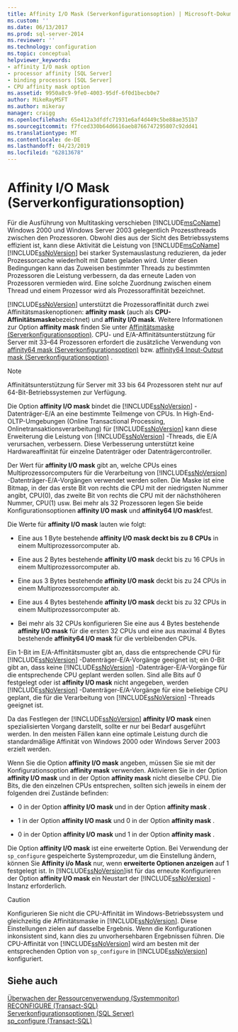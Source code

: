 ```yaml
---
title: Affinity I/O Mask (Serverkonfigurationsoption) | Microsoft-Dokumentation
ms.custom: ''
ms.date: 06/13/2017
ms.prod: sql-server-2014
ms.reviewer: ''
ms.technology: configuration
ms.topic: conceptual
helpviewer_keywords:
- affinity I/O mask option
- processor affinity [SQL Server]
- binding processors [SQL Server]
- CPU affinity mask option
ms.assetid: 9950a8c9-9fe0-4003-95df-6f0d1becb0e7
author: MikeRayMSFT
ms.author: mikeray
manager: craigg
ms.openlocfilehash: 65e412a3dfdfc71931e6af4d449c5be88ae351b7
ms.sourcegitcommit: f7fced330b64d6616aeb8766747295807c92dd41
ms.translationtype: MT
ms.contentlocale: de-DE
ms.lasthandoff: 04/23/2019
ms.locfileid: "62813678"
---
```

# <a name="affinity-input-output-mask-server-configuration-option"></a>Affinity I/O Mask (Serverkonfigurationsoption)
  Für die Ausführung von Multitasking verschieben [!INCLUDE[msCoName](../../includes/msconame-md.md)] Windows 2000 und Windows Server 2003 gelegentlich Prozessthreads zwischen den Prozessoren. Obwohl dies aus der Sicht des Betriebssystems effizient ist, kann diese Aktivität die Leistung von [!INCLUDE[msCoName](../../includes/msconame-md.md)] [!INCLUDE[ssNoVersion](../../includes/ssnoversion-md.md)] bei starker Systemauslastung reduzieren, da jeder Prozessorcache wiederholt mit Daten geladen wird. Unter diesen Bedingungen kann das Zuweisen bestimmter Threads zu bestimmten Prozessoren die Leistung verbessern, da das erneute Laden von Prozessoren vermieden wird. Eine solche Zuordnung zwischen einem Thread und einem Prozessor wird als Prozessoraffinität bezeichnet.  
  
 [!INCLUDE[ssNoVersion](../../includes/ssnoversion-md.md)] unterstützt die Prozessoraffinität durch zwei Affinitätsmaskenoptionen: **affinity mask** (auch als **CPU-Affinitätsmaske**bezeichnet) und **affinity I/O mask**. Weitere Informationen zur Option **affinity mask** finden Sie unter [Affinitätsmaske (Serverkonfigurationsoption)](affinity-mask-server-configuration-option.md). CPU- und E/A-Affinitätsunterstützung für Server mit 33–64 Prozessoren erfordert die zusätzliche Verwendung von [affinity64 mask (Serverkonfigurationsoption)](affinity64-mask-server-configuration-option.md) bzw. [affinity64 Input-Output mask (Serverkonfigurationsoption)](affinity64-input-output-mask-server-configuration-option.md) .  
  
> [!NOTE]  
>  Affinitätsunterstützung für Server mit 33 bis 64 Prozessoren steht nur auf 64-Bit-Betriebssystemen zur Verfügung.  
  
 Die Option **affinity I/O mask** bindet die [!INCLUDE[ssNoVersion](../../includes/ssnoversion-md.md)] -Datenträger-E/A an eine bestimmte Teilmenge von CPUs. In High-End-OLTP-Umgebungen (Online Transactional Processing, Onlinetransaktionsverarbeitung) für [!INCLUDE[ssNoVersion](../../includes/ssnoversion-md.md)] kann diese Erweiterung die Leistung von [!INCLUDE[ssNoVersion](../../includes/ssnoversion-md.md)] -Threads, die E/A verursachen, verbessern. Diese Verbesserung unterstützt keine Hardwareaffinität für einzelne Datenträger oder Datenträgercontroller.  
  
 Der Wert für **affinity I/O mask** gibt an, welche CPUs eines Multiprozessorcomputers für die Verarbeitung von [!INCLUDE[ssNoVersion](../../includes/ssnoversion-md.md)] -Datenträger-E/A-Vorgängen verwendet werden sollen. Die Maske ist eine Bitmap, in der das erste Bit von rechts die CPU mit der niedrigsten Nummer angibt, CPU(0), das zweite Bit von rechts die CPU mit der nächsthöheren Nummer, CPU(1) usw. Bei mehr als 32 Prozessoren legen Sie beide Konfigurationsoptionen **affinity I/O mask** und **affinity64 I/O mask**fest.  
  
 Die Werte für **affinity I/O mask** lauten wie folgt:  
  
-   Eine aus 1 Byte bestehende **affinity I/O mask deckt bis zu 8 CPUs** in einem Multiprozessorcomputer ab.  
  
-   Eine aus 2 Bytes bestehende **affinity I/O mask** deckt bis zu 16 CPUs in einem Multiprozessorcomputer ab.  
  
-   Eine aus 3 Bytes bestehende **affinity I/O mask** deckt bis zu 24 CPUs in einem Multiprozessorcomputer ab.  
  
-   Eine aus 4 Bytes bestehende **affinity I/O mask** deckt bis zu 32 CPUs in einem Multiprozessorcomputer ab.  
  
-   Bei mehr als 32 CPUs konfigurieren Sie eine aus 4 Bytes bestehende **affinity I/O mask** für die ersten 32 CPUs und eine aus maximal 4 Bytes bestehende **affinity64 I/O mask** für die verbleibenden CPUs.  
  
 Ein 1-Bit im E/A-Affinitätsmuster gibt an, dass die entsprechende CPU für [!INCLUDE[ssNoVersion](../../includes/ssnoversion-md.md)] -Datenträger-E/A-Vorgänge geeignet ist; ein 0-Bit gibt an, dass keine [!INCLUDE[ssNoVersion](../../includes/ssnoversion-md.md)] -Datenträger-E/A-Vorgänge für die entsprechende CPU geplant werden sollen. Sind alle Bits auf 0 festgelegt oder ist **affinity I/O mask** nicht angegeben, werden [!INCLUDE[ssNoVersion](../../includes/ssnoversion-md.md)] -Datenträger-E/A-Vorgänge für eine beliebige CPU geplant, die für die Verarbeitung von [!INCLUDE[ssNoVersion](../../includes/ssnoversion-md.md)] -Threads geeignet ist.  
  
 Da das Festlegen der [!INCLUDE[ssNoVersion](../../includes/ssnoversion-md.md)] **affinity I/O mask** einen spezialisierten Vorgang darstellt, sollte er nur bei Bedarf ausgeführt werden. In den meisten Fällen kann eine optimale Leistung durch die standardmäßige Affinität von Windows 2000 oder Windows Server 2003 erzielt werden.  
  
 Wenn Sie die Option **affinity I/O mask** angeben, müssen Sie sie mit der Konfigurationsoption **affinity mask** verwenden. Aktivieren Sie in der Option **affinity I/O mask** und in der Option **affinity mask** nicht dieselbe CPU. Die Bits, die den einzelnen CPUs entsprechen, sollten sich jeweils in einem der folgenden drei Zustände befinden:  
  
-   0 in der Option **affinity I/O mask** und in der Option **affinity mask** .  
  
-   1 in der Option **affinity I/O mask** und 0 in der Option **affinity mask** .  
  
-   0 in der Option **affinity I/O mask** und 1 in der Option **affinity mask** .  
  
 Die Option **affinity I/O mask** ist eine erweiterte Option. Bei Verwendung der `sp_configure` gespeicherte Systemprozedur, um die Einstellung ändern, können Sie **Affinity i/o Mask** nur, wenn **erweiterte Optionen anzeigen** auf 1 festgelegt ist. In [!INCLUDE[ssNoVersion](../../includes/ssnoversion-md.md)]ist für das erneute Konfigurieren der Option **affinity I/O mask** ein Neustart der [!INCLUDE[ssNoVersion](../../includes/ssnoversion-md.md)] -Instanz erforderlich.  
  
> [!CAUTION]  
>  Konfigurieren Sie nicht die CPU-Affinität im Windows-Betriebssystem und gleichzeitig die Affinitätsmaske in [!INCLUDE[ssNoVersion](../../includes/ssnoversion-md.md)]. Diese Einstellungen zielen auf dasselbe Ergebnis. Wenn die Konfigurationen inkonsistent sind, kann dies zu unvorhersehbaren Ergebnissen führen. Die CPU-Affinität von [!INCLUDE[ssNoVersion](../../includes/ssnoversion-md.md)] wird am besten mit der entsprechenden Option von `sp_configure` in [!INCLUDE[ssNoVersion](../../includes/ssnoversion-md.md)] konfiguriert.  
  
## <a name="see-also"></a>Siehe auch  
 [Überwachen der Ressourcenverwendung &#40;Systemmonitor&#41;](../../relational-databases/performance-monitor/monitor-resource-usage-system-monitor.md)   
 [RECONFIGURE &#40;Transact-SQL&#41;](/sql/t-sql/language-elements/reconfigure-transact-sql)   
 [Serverkonfigurationsoptionen &#40;SQL Server&#41;](server-configuration-options-sql-server.md)   
 [sp_configure &#40;Transact-SQL&#41;](/sql/relational-databases/system-stored-procedures/sp-configure-transact-sql)  
  
  
